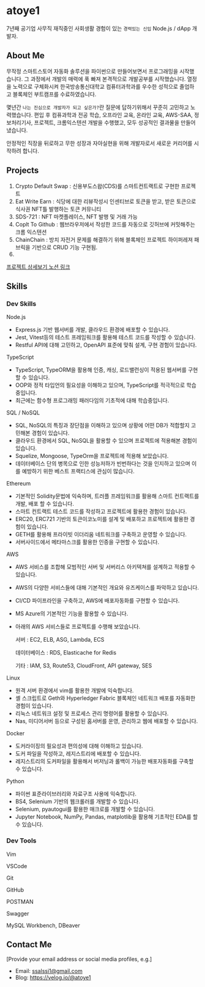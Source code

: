 
# atoye1

7년째 공기업 사무직 재직중인 사회생활 경험이 있는 `경력있는 신입` Node.js / dApp 개발자.

## About Me

무작정 스마트스토어 자동화 솔루션을 파이썬으로 만들어보면서 프로그래밍을 시작했습니다.
그 과정에서 개발의 매력에 푹 빠져 본격적으로 개발공부를 시작했습니다. 열정을 노력으로 구체화시켜 한국방송통신대학교 컴퓨터과학과를 우수한 성적으로 졸업하고 블록체인 부트캠프를 수료하였습니다.

몇년간 `나는 진심으로 개발자가 되고 싶은가?`란 질문에 답하기위해서 꾸준히 고민하고 노력했습니다. 편입 후 컴퓨과학과 전공 학습, 오프라인 교육, 온라인 교육, AWS-SAA, 정보처리기사, 프로젝트, 크롬익스텐션 개발을 수행했고, 모두 성공적인 결과물을 만들어 냈습니다.

안정적인 직장을 뒤로하고 무한 성장과 자아실현을 위해 개발자로서 새로운 커리어를 시작하려 합니다.
## Projects

1. Crypto Default Swap : 신용부도스왑(CDS)를 스마트컨트랙트로 구현한 프로젝트
2. Eat Write Earn : 식당에 대한 리뷰작성시 인센티브로 토큰을 받고, 받은 토큰으로 식사권 NFT틀 발행하는 토큰 커뮤니티
3. SDS-721 : NFT 마켓플레이스, NFT 발행 및 거래 가능
4. Coplt To Github : 웹브라우저에서 작성한 코드를 자동으로 깃허브에 커밋해주는 크롬 익스텐션
5. ChainChain : 방치 자전거 문제를 해결하기 위해 블록체인 프로젝트 하이퍼레져 패브릭을 기반으로 CRUD 기능 구현됨.
6. 
[프로젝트 상세보기 노션 링크](https://www.notion.so/atoye1/e473b1d32f1f4dfd8b8773c7d0693bfc?v=1eee98ca0d4942dfb1756d82bf074eae)

## Skills

### **Dev Skills**

Node.js

- Express.js 기반 웹서버를 개발, 클라우드 환경에 배포할 수 있습니다.
- Jest, Vitest등의 테스트 프레임워크를 활용해 테스트 코드를 작성할 수 있습니다.
- Restful API에 대해 고민하고, OpenAPI 표준에 맞춰 설계, 구현 경험이 있습니다.

TypeScript

- TypeScript, TypeORM을 활용해 인증, 캐싱, 로드밸런싱이 적용된 웹서버를 구현할 수 있습니다.
- OOP와 정적 타입언의 필요성을 이해하고 있으며, TypeScript를 적극적으로 학습중입니다.
- 최근에는 함수형 프로그래밍 패러다임의 기초적에 대해 학습중입니다.

SQL / NoSQL

- SQL, NoSQL의 특징과 장단점을 이해하고 있으며 상황에 어떤 DB가 적합할지 고민해본 경험이 있습니다.
- 클라우드 환경에서 SQL, NoSQL을 활용할 수 있으며 프로젝트에 적용해본 경험이 있습니다.
- Squelize, Mongoose, TypeOrm을 프로젝트에 적용해 보았습니다.
- 데이터베이스 단의 병목으로 인한 성능저하가 빈번하다는 것을 인지하고 있으며 이를 예방하기 위한 베스트 프랙티스에 관심이 많습니다.

Ethereum

- 기본적인 Solidity문법에 익숙하며, 트러플 프레임워크를 활용해 스마트 컨트랙트를 개발, 배포 할 수 있습니다.
- 스마트 컨트랙트 테스트 코드를 작성하고 프로젝트에 활용한 경험이 있습니다.
- ERC20, ERC721 기반의 토큰이코노미를 설계 및 배포하고 프로젝트에 활용한 경험이 있습니다.
- GETH를 활용해 프라이빗 이더리움 네트워크를 구축하고 운영할 수 있습니다.
- 서버사이드에서 메타마스크를 활용한 인증을 구현할 수 있습니다.

AWS

- AWS 서비스를 조합해 모범적인 서버 및 서버리스 아키텍쳐를 설계하고 적용할 수 있습니다.
- AWS의 다양한 서비스들에 대해 기본적인 개요와 유즈케이스를 파악하고 있습니다.
- CI/CD 파이프라인을 구축하고, AWS에 배포자동화를 구현할 수 있습니다.
- MS Azure의 기본적인 기능을 활용할 수 있습니다.
- 아래의 AWS 서비스들로 프로젝트를 수행해 보았습니다.
    
    서버 : EC2, ELB, ASG, Lambda, ECS
    
    데이터베이스 : RDS, Elasticache for Redis
    
    기타 : IAM, S3, Route53, CloudFront, API gateway, SES
    

Linux

- 원격 서버 환경에서 vim를 활용한 개발에 익숙합니다.
- 셸 스크립트로 Geth와 Hyperledger Fabric 블록체인 네트워크 배포를 자동화한 경험이 있습니다.
- 리눅스 네트워크 설정 및 프로세스 관리 명령어를 활용할 수 있습니다.
- Nas, 미디어서버 등으로 구성된 홈서버를 운영, 관리하고 웹에 배포할 수 있습니다.

Docker

- 도커라이징의 필요성과 편의성에 대해 이해하고 있습니다.
- 도커 파일을 작성하고, 레지스트리에 배포할 수 있습니다.
- 레지스트리의 도커파일을 활용해서 버저닝과 롤백이 가능한 배포자동화를 구축할 수 있습니다.

Python

- 파이썬 표준라이브러리와 자료구조 사용에 익숙합니다.
- BS4, Selenium 기반의 웹크롤러를 개발할 수 있습니다.
- Selenium, pyautogui를 활용한 매크로를 개발할 수 있습니다.
- Jupyter Notebook, NumPy, Pandas, matplotlib을 활용해 기초적인 EDA를 할 수 있습니다.

### **Dev Tools**

Vim

VSCode

Git

GitHub

POSTMAN

Swagger

MySQL Workbench, DBeaver

## Contact Me

[Provide your email address or social media profiles, e.g.]

- Email: ssalssi1@gmail.com
- Blog: https://velog.io/@atoye1

